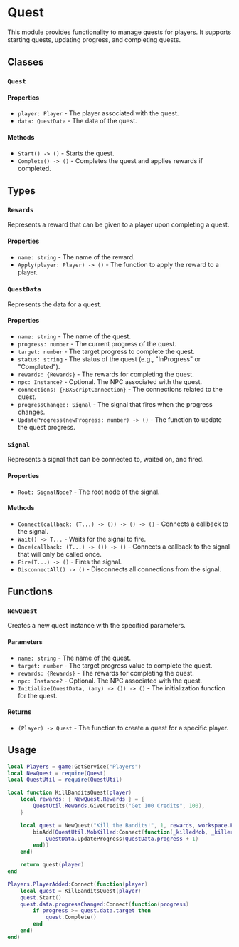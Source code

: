 # Quest

This module provides functionality to manage quests for players. It supports starting quests, updating progress, and completing quests.

## Classes

### `Quest`

#### Properties

- `player: Player` - The player associated with the quest.
- `data: QuestData` - The data of the quest.

#### Methods

- `Start() -> ()` - Starts the quest.
- `Complete() -> ()` - Completes the quest and applies rewards if completed.

## Types

### `Rewards`

Represents a reward that can be given to a player upon completing a quest.

#### Properties

- `name: string` - The name of the reward.
- `Apply(player: Player) -> ()` - The function to apply the reward to a player.

### `QuestData`

Represents the data for a quest.

#### Properties

- `name: string` - The name of the quest.
- `progress: number` - The current progress of the quest.
- `target: number` - The target progress to complete the quest.
- `status: string` - The status of the quest (e.g., "InProgress" or "Completed").
- `rewards: {Rewards}` - The rewards for completing the quest.
- `npc: Instance?` - Optional. The NPC associated with the quest.
- `connections: {RBXScriptConnection}` - The connections related to the quest.
- `progressChanged: Signal` - The signal that fires when the progress changes.
- `UpdateProgress(newProgress: number) -> ()` - The function to update the quest progress.

### `Signal`

Represents a signal that can be connected to, waited on, and fired.

#### Properties

- `Root: SignalNode?` - The root node of the signal.

#### Methods

- `Connect(callback: (T...) -> ()) -> () -> ()` - Connects a callback to the signal.
- `Wait() -> T...` - Waits for the signal to fire.
- `Once(callback: (T...) -> ()) -> ()` - Connects a callback to the signal that will only be called once.
- `Fire(T...) -> ()` - Fires the signal.
- `DisconnectAll() -> ()` - Disconnects all connections from the signal.

## Functions

### `NewQuest`

Creates a new quest instance with the specified parameters.

#### Parameters

- `name: string` - The name of the quest.
- `target: number` - The target progress value to complete the quest.
- `rewards: {Rewards}` - The rewards for completing the quest.
- `npc: Instance?` - Optional. The NPC associated with the quest.
- `Initialize(QuestData, (any) -> ()) -> ()` - The initialization function for the quest.

#### Returns

- `(Player) -> Quest` - The function to create a quest for a specific player.

## Usage

```lua
local Players = game:GetService("Players")
local NewQuest = require(Quest)
local QuestUtil = require(QuestUtil)

local function KillBanditsQuest(player)
	local rewards: { NewQuest.Rewards } = {
		QuestUtil.Rewards.GiveCredits("Get 100 Credits", 100),
	}

	local quest = NewQuest("Kill the Bandits!", 1, rewards, workspace.FrescoAI, function(QuestData, binAdd)
		binAdd(QuestUtil.MobKilled:Connect(function(_killedMob, _killer)
			QuestData.UpdateProgress(QuestData.progress + 1)
		end))
	end)

	return quest(player)
end

Players.PlayerAdded:Connect(function(player)
	local quest = KillBanditsQuest(player)
	quest.Start()
	quest.data.progressChanged:Connect(function(progress)
		if progress >= quest.data.target then
			quest.Complete()
		end
	end)
end)
```